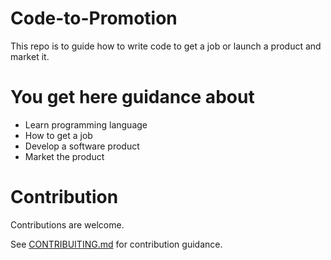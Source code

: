 # Code-to-Promotion
This repo is to guide how to write code to get a job or launch a product and market it.

# You get here guidance about
- Learn programming language
- How to get a job
- Develop a software product
- Market the product

# Contribution
Contributions are welcome. 

See [CONTRIBUITING.md](https://github.com/tohedul/Code-to-Promotion/blob/main/CONTRIBUTING.md) for contribution guidance.
